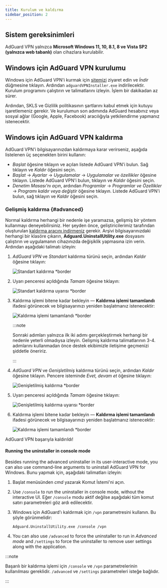 ```yaml
---
title: Kurulum ve kaldırma
sidebar_position: 2
---
```


## Sistem gereksinimleri

AdGuard VPN yalnızca **Microsoft Windows 11, 10, 8.1, 8 ve Vista SP2 (yalnızca web tabanlı)** olan cihazlara kurulabilir.

## Windows için AdGuard VPN kurulumu

Windows için AdGuard VPN'i kurmak için [sitemizi](https://adguard-vpn.com/welcome.html) ziyaret edin ve *İndir* düğmesine tıklayın. Ardından `adguardVPNInstaller.exe` indirilecektir. Kurulum programını çalıştırın ve talimatlarını izleyin. İşlem bir dakikadan az sürer.

Ardından, SKLS ve Gizlilik politikasının şartlarını kabul etmek için kutuyu işaretlemeniz gerekir. Ve kurulumun son adımında AdGuard hesabınız veya sosyal ağlar (Google, Apple, Facebook) aracılığıyla yetkilendirme yapmanız istenecektir.

## Windows için AdGuard VPN kaldırma

AdGuard VPN'i bilgisayarınızdan kaldırmaya karar verirseniz, aşağıda listelenen üç seçenekten birini kullanın:

- *Başlat* öğesine tıklayın ve açılan listede AdGuard VPN'i bulun. Sağ tıklayın ve *Kaldır* öğesini seçin.
- *Başlat* → *Ayarlar* → *Uygulamalar* → *Uygulamalar ve özellikler* öğesine tıklayın. Listede AdGuard VPN'i bulun, tıklayın ve *Kaldır* öğesini seçin.
- *Denetim Masası'nı açın*, ardından *Programlar* → *Programlar ve Özellikler* → *Programı kaldır veya değiştir* öğesine tıklayın. Listede AdGuard VPN'i bulun, sağ tıklayın ve *Kaldır* öğesini seçin.

### Gelişmiş kaldırma {#advanced}

Normal kaldırma herhangi bir nedenle işe yaramazsa, gelişmiş bir yöntem kullanmayı deneyebilirsiniz. Her şeyden önce, geliştiricilerimiz tarafından oluşturulan [kaldırma aracını indirmeniz](https://cdn.adtidy.org/distr/windows/Uninstall_Utility.zip) gerekir. Arşivi bilgisayarınızdaki herhangi bir klasöre çıkarın, **Adguard.UninstallUtility.exe** dosyasını çalıştırın ve uygulamanın cihazınızda değişiklik yapmasına izin verin. Ardından aşağıdaki talimatı izleyin:

1. *AdGuard VPN* ve *Standart* kaldırma türünü seçin, ardından *Kaldır* öğesine tıklayın:

    ![Standart kaldırma *border](https://cdn.adguardvpn.com/content/kb/vpn/windows/vpn_standard.jpg)

1. Uyarı penceresi açıldığında *Tamam* öğesine tıklayın:

    ![Standart kaldırma uyarısı *border](https://cdn.adguard-vpn.com/content/kb/vpn/windows/vpn_standard_warning.jpg)

1. Kaldırma işlemi bitene kadar bekleyin — **Kaldırma işlemi tamamlandı** ifadesi görünecek ve bilgisayarınızı yeniden başlatmanız istenecektir:

    ![Kaldırma işlemi tamamlandı *border](https://cdn.adguardvpn.com/content/kb/vpn/windows/vpn_standard_complete.jpg)

    :::note

    Sonraki adımları yalnızca ilk iki adımı gerçekleştirmek herhangi bir nedenle yeterli olmadıysa izleyin. Gelişmiş kaldırma talimatlarının 3-4. adımlarını kullanmadan önce destek ekibimizle iletişime geçmenizi şiddetle öneririz.

    :::

1. *AdGuard VPN* ve *Genişletilmiş* kaldırma türünü seçin, ardından *Kaldır* öğesine tıklayın. Pencere isteminde *Evet, devam et* öğesine tıklayın:

    ![Genişletilmiş kaldırma *border](https://cdn.adguardvpn.com/content/kb/vpn/windows/vpn_extended.jpg)

1. Uyarı penceresi açıldığında *Tamam* öğesine tıklayın:

    ![Genişletilmiş kaldırma uyarısı *border](https://cdn.adguard-vpn.com/content/kb/vpn/windows/vpn_standard_warning.jpg)

1. Kaldırma işlemi bitene kadar bekleyin — **Kaldırma işlemi tamamlandı** ifadesi görünecek ve bilgisayarınızı yeniden başlatmanız istenecektir:

    ![Kaldırma işlemi tamamlandı *border](https://cdn.adguardvpn.com/content/kb/vpn/windows/vpn_extended_complete.jpg)

AdGuard VPN başarıyla kaldırıldı!

#### Running the uninstaller in console mode

Besides running the advanced uninstaller in its user-interactive mode, you can also use command-line arguments to uninstall AdGuard VPN for Windows. Bunu yapmak için, aşağıdaki talimatları izleyin:

1. Başlat menüsünden *cmd* yazarak Komut İstemi'ni açın.
2. Use `/console` to run the uninstaller in console mode, without the interactive UI. Eğer `/console` modu aktif değilse aşağıdaki tüm komut satırı parametreleri göz ardı edilecektir.
3. Windows için AdGuard'ı kaldırmak için `/vpn` parametresini kullanın. Bu şöyle görünmelidir:

   `Adguard.UninstallUtility.exe /console /vpn`

4. You can also use `/advanced` to force the uninstaller to run in *Advanced mode* and `/settings` to force the uninstaller to remove user settings along with the application.

:::note

Başarılı bir kaldırma işlemi için `/console` ve `/vpn` parametrelerinin kullanılması gereklidir. `/advanced` ve `/settings` parametreleri isteğe bağlıdır.

:::
